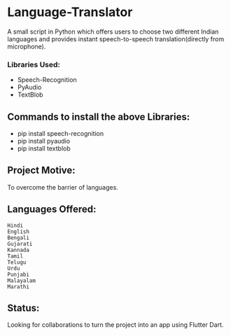 # Language-Translator
A small script in Python which offers users to choose two different Indian languages and provides instant speech-to-speech translation(directly from microphone). 
### Libraries Used:
* Speech-Recognition
* PyAudio
* TextBlob

## Commands to install the above Libraries:
* pip install speech-recognition
* pip install pyaudio
* pip install textblob

## Project Motive:
To overcome the barrier of languages.

## Languages Offered:

    Hindi
    English
    Bengali
    Gujarati
    Kannada
    Tamil
    Telugu
    Urdu
    Punjabi
    Malayalam
    Marathi
    
  ## Status:
  
  Looking for collaborations to turn the project into an app using Flutter Dart.

